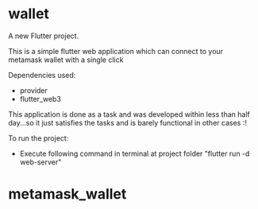 # wallet

A new Flutter project.

This is a simple flutter web application which can connect to your metamask wallet with a single click

Dependencies used:
- provider
- flutter_web3

This application is done as a task and was developed within less than half day...so it just satisfies the tasks and is barely functional in other cases :!

To run the project:
- Execute following command in terminal at project folder 
"flutter run -d web-server"

# metamask_wallet

